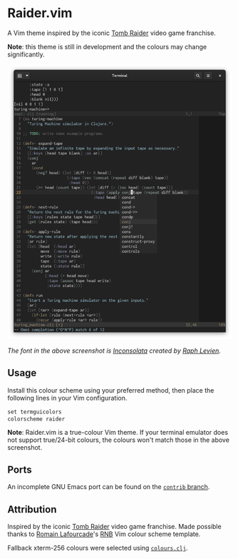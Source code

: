 # Raider.vim

A Vim theme inspired by the iconic [Tomb Raider][] video game franchise.

**Note**: this theme is still in development and the colours may change
significantly.

![](https://raw.githubusercontent.com/axvr/raider.vim/d692fad234334f52a2260e3da823d4eef36754cb/raider1.png)

_The font in the above screenshot is [Inconsolata](https://levien.com/type/myfonts/inconsolata.html) created by [Raph Levien](https://levien.com/)._


## Usage

Install this colour scheme using your preferred method, then place the
following lines in your Vim configuration.

```vim
set termguicolors
colorscheme raider
```

**Note**: Raider.vim is a true-colour Vim theme.  If your terminal emulator
does not support true/24-bit colours, the colours won't match those in the
above screenshot.


## Ports

An incomplete GNU Emacs port can be found on the
[`contrib` branch](https://github.com/axvr/raider.vim/blob/contrib/emacs/raider-theme.el).


## Attribution

Inspired by the iconic [Tomb Raider][] video game franchise.  Made possible
thanks to [Romain Lafourcade][]'s [RNB][] Vim colour scheme template.

Fallback xterm-256 colours were selected using
[`colours.clj`](https://github.com/axvr/codedump/tree/master/2021/colours).


[Tomb Raider]: https://en.wikipedia.org/wiki/Tomb_Raider
[Romain Lafourcade]: https://github.com/romainl
[RNB]: https://github.com/romainl/vim-rnb
